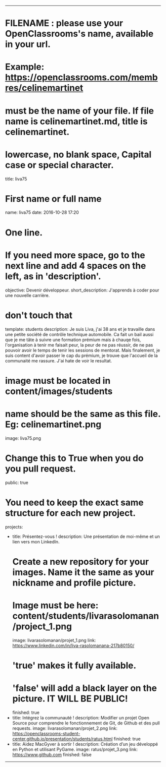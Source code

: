 ---

# FILENAME : please use your OpenClassrooms's name, available in your url.
# Example: https://openclassrooms.com/membres/celinemartinet
# must be the name of your file. If file name is celinemartinet.md, title is celinemartinet.
# lowercase, no blank space, Capital case or special character.
title: liva75

# First name or full name
name: liva75
date: 2016-10-28 17:20

# One line.
# If you need more space, go to the next line and add 4 spaces on the left, as in 'description'.
objective: Devenir développeur.
short_description: J'apprends à coder pour une nouvelle carrière.

# don't touch that
template: students
description:
    Je suis Liva, j'ai 38 ans et je travaille dans une petite société de contrôle technique automobile. Ca fait un bail aussi que je me tâte à suivre une formation prémium mais à chauqe fois, l'organisation à tenir me faisait peur, la peur de ne pas réussir, de ne pas pouvoir avoir le temps de tenir les sessions de mentorat. Mais finalement, je suis content d'avoir passer le cap du prémium, je trouve que l'accueil de la communaité me rassure. 
    J'ai hate de voir le resultat.

# image must be located in content/images/students
# name should be the same as this file. Eg: celinemartinet.png
image: liva75.png

# Change this to True when you do you pull request.
public: true

# You need to keep the exact same structure for each new project.
projects:
  - title: Présentez-vous !
    description: Une présentation de moi-même et un lien vers mon LinkedIn.
    # Create a new repository for your images. Name it the same as your nickname and profile picture.
    # Image must be here: content/students/livarasolomanan/project_1.png
    image: livarasolomanan/projet_1.png
    link: https://www.linkedin.com/in/liva-rasolomanana-217b80150/
    # 'true' makes it fully available.
    # 'false' will add a black layer on the picture. IT WILL BE PUBLIC!
    finished: true
  - title: Intégrez la communauté !
    description: Modifier un projet Open Source pour comprendre le fonctionnement de Git, de Github et des pull requests. 
    image: livarasolomanan/projet_2.png
    link: https://openclassrooms-student-center.github.io/presentation/students/ratus.html
    finished: true
  - title: Aidez MacGyver à sortir !
    description: Création d’un jeu développé en Python et utilisant PyGame.
    image: ratus/projet_3.png
    link: https://www.github.com
    finished: false
---